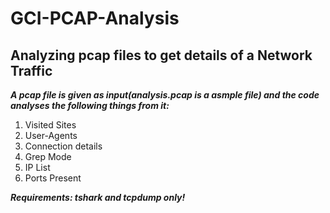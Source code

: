 # GCI-PCAP-Analysis
## Analyzing pcap files to get details of a Network Traffic
___A pcap file is given as input(analysis.pcap is a asmple file) and the code analyses the following things from it:___

1. Visited Sites
2. User-Agents
3. Connection details
4. Grep Mode
5. IP List
6. Ports Present

___Requirements: tshark and tcpdump only!___
